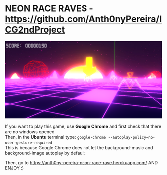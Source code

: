 # NEON RACE RAVES - https://github.com/Anth0nyPereira/ICG2ndProject

<p align="center">
  <img width="2000" src="resources/readme.png">
</p>

If you want to play this game, use **Google Chrome** and first check that there are no windows opened </br>
Then, in the **Ubuntu** terminal type: ``google-chrome --autoplay-policy=no-user-gesture-required`` </br>
This is because Google Chrome does not let the background-music and background-image autoplay by default </br>

Then, go to https://anth0ny-pereira-neon-race-rave.herokuapp.com/ AND ENJOY :)



